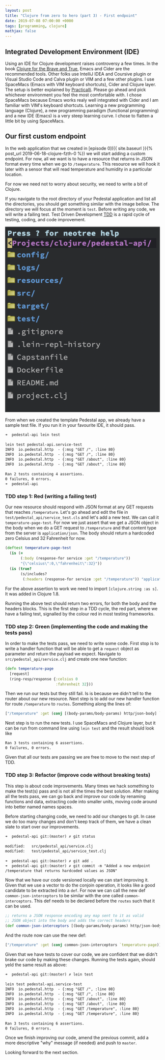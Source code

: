 ```yaml
---
layout: post
title: "Clojure from zero to hero (part 3) - First endpoint"
date: 2019-07-08 07:00:00 +0000
tags: [programming, clojure]
mathjax: false
---
```


## Integrated Development Environment (IDE)

Using an IDE for Clojure development raises controversy a few times. In the book [Clojure for the Brave and True](https://www.braveclojure.com/clojure-for-the-brave-and-true/), Emacs and Cider are the recommended tools. Other folks use IntelliJ IDEA and Coursive plugin or Visual Studio Code and Calva plugin or VIM and a few other plugins. I use SpaceMacs (Emacs with VIM keyboard shortcuts), Cider and Clojure layer. The setup is better explained by [Practicalli](https://practicalli.github.io/spacemacs/install-spacemacs/). Please go ahead and pick whichever environment you feel the most comfortable with. I chose SpaceMacs because Emacs works realy well integrated with Cider and I am familiar with VIM's keyboard shortcuts. Learning a new programming language (Clojure), a new programming paradigm (functional programming) and a new IDE (Emacs) is a very steep learning curve. I chose to flatten a little bit by using SpaceMacs.

## Our first custom endpoint

In the web application that we created in [episode 0]({{ site.baseurl }}{% post_url 2019-06-18-clojure-fzth-0 %}) we will start adding a custom endpoint. For now, all we want is to have a resource that returns in JSON format every time when we go to `/temperature`. This resource we will hook it later with a sensor that will read temperature and humidity in a particular location.

For now we need not to worry about security, we need to write a bit of Clojure.

If you navigate to the root directory of your Pedestal application and list all the directories, you should get something similar with the image bellow. The directory we will focus at the moment is `test`. Before writing any code, we will write a failing test. Test Driven Development [TDD](https://www.jamesshore.com/Agile-Book/test_driven_development.html) is a rapid cycle of testing, coding, and code improvement.

![image](/assets/img/clojure-directory-structure.png)

From when we created the template Pedestal app, we already have a sample test file. If you run it in your favourite IDE, it should pass.

```shell
➜  pedestal-api lein test

lein test pedestal-api.service-test
INFO  io.pedestal.http  - {:msg "GET /", :line 80}
INFO  io.pedestal.http  - {:msg "GET /", :line 80}
INFO  io.pedestal.http  - {:msg "GET /about", :line 80}
INFO  io.pedestal.http  - {:msg "GET /about", :line 80}

Ran 2 tests containing 4 assertions.
0 failures, 0 errors.
➜  pedestal-api
```

### TDD step 1: Red (writing a failing test)

Our new resource should respond with JSON format at any GET requests that reaches `/temperature`. Let's go ahead and edit the file in `test/pedestal_api/service_test.cls` and let's add a new test. We can call it `temperature-page-test`. For now we just assert that we get a JSON object in the body when we do a GET request to `/temperature` and that content type from the server is `application/json`. The body should return a hardcoded zero Celsius and 32 Fahrenheit for now.

```clojure
(deftest temperature-page-test
  (is (=
       (:body (response-for service :get "/temperature"))
       "{\"celsius\":0,\"fahrenheit\":32}"))
  (is (true?
       (s/includes?
        (:headers (response-for service :get "/temperature")) "application/json;charset=UTF-8"))))
```

For the above assertion to work we need to import `[clojure.string :as s]`. It was added in Clojure 1.8.

Running the above test should return two errors, for both the body and the headers blocks. This is the first step in a TDD cycle, the red part, where we have a failing test, signalled by the colour red in most testing frameworks.

### TDD step 2: Green (implementing the code and making the tests pass)

In order to make the tests pass, we need to write some code. First stop is to write a handler function that will be able to get a `request` object as parameter and return the payload we expect. Navigate to `src/pedestal_api/service.clj` and create one new function:

```clojure
(defn temperature-page
  [request]
  (ring-resp/response {:celsius 0
                       :fahrenheit 32}))
```

Then we run our tests but they still fail. Is is because we didn't tell to the router about our new resource. Next step is to add our new handler function for route `/temperature` to `routes`. Something along the lines of:

```clojure
["/temperature" :get (conj [(body-params/body-params) http/json-body] `temperature-page)]
```

Next step is to run the new tests. I use SpaceMacs and Clojure layer, but it can be run from command line using `lein test` and the result should look like

```shell
Ran 3 tests containing 6 assertions.
0 failures, 0 errors.
```

Given that all our tests are passing we are free to move to the next step of TDD.

### TDD step 3: Refactor (improve code without breaking tests)

This step is about code improvements. Many times we hack something to make the test(s) pass and is not all the times the best solution. After making all the tests pass, we can go back and improve our code by renaming functions and data, extracting code into smaller units, moving code around into better named names spaces.

Before starting changing code, we need to add our changes to git. In case we do too many changes and don't keep track of them, we have a clean slate to start over our improvements.

```shell
➜  pedestal-api git:(master) ✗ git status

modified:   src/pedestal_api/service.clj
modified:   test/pedestal_api/service_test.clj

➜  pedestal-api git:(master) ✗ git add .
➜  pedestal-api git:(master) ✗ git commit -m "Added a new endpoint /temperature that returns hardcoded values as JSON"
```

Now that we have our code versioned locally we can start improving it. Given that we use a vector to do the conjoin operation, it looks like a good candidate to be extracted into a `def`. For now we can call the new def `common-json-interceptors` to be similar with the one called `common-interceptors`. This def needs to be declared before the `routes` such that it can be used.

```clojure
;; returns a JSON response encoding any map sent to it as valid
;; JSON object into the body and adds the correct headers
(def common-json-interceptors [(body-params/body-params) http/json-body])
```

And the route now can use the new def:

```clojure
["/temperature" :get (conj common-json-interceptors `temperature-page)]
```

Given that we have tests to cover our code, we are confident that we didn't brake our code by making these changes. Running the tests again, should yeld the same result as above:

```shell
➜  pedestal-api git:(master) ✗ lein test

lein test pedestal-api.service-test
INFO  io.pedestal.http  - {:msg "GET /", :line 80}
INFO  io.pedestal.http  - {:msg "GET /", :line 80}
INFO  io.pedestal.http  - {:msg "GET /about", :line 80}
INFO  io.pedestal.http  - {:msg "GET /about", :line 80}
INFO  io.pedestal.http  - {:msg "GET /temperature", :line 80}
INFO  io.pedestal.http  - {:msg "GET /temperature", :line 80}

Ran 3 tests containing 6 assertions.
0 failures, 0 errors.
```

Once we finish improving our code, amend the previous commit, add a more descriptive "why" message (if needed) and push to `master`.

Looking forward to the next section.
